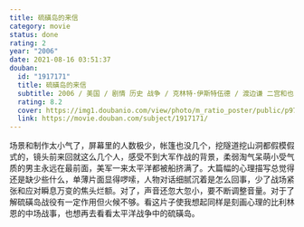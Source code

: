 ```yaml
---
title: 硫磺岛的来信
category: movie
status: done
rating: 2
year: "2006"
date: 2021-08-16 03:51:37
douban:
  id: "1917171"
  title: 硫磺岛的来信
  subtitle: 2006 / 美国 / 剧情 历史 战争 / 克林特·伊斯特伍德 / 渡边谦 二宫和也
  rating: 8.2
  cover: https://img1.doubanio.com/view/photo/m_ratio_poster/public/p973154238.jpg
  link: https://movie.douban.com/subject/1917171/
---
```


场景和制作太小气了，屏幕里的人数极少，帐篷也没几个，挖隧道挖山洞都假模假式的，镜头前来回就这么几个人，感受不到大军作战的背景，柔弱淘气呆萌小受气质的男主永远在最前面，美军一来太平洋都被船挤满了。大篇幅的心理描写总觉得还是缺少些什么，单薄片面显得啰嗦，人物对话细腻沉着是怎么回事，少了战场紧张和应对瞬息万变的焦头烂额。对了，声音还忽大忽小，要不断调整音量。对于了解硫磺岛战役有一定作用但火候不够。看这片子使我想起同样是刻画心理的比利林恩的中场战事，也想再去看看太平洋战争中的硫磺岛。